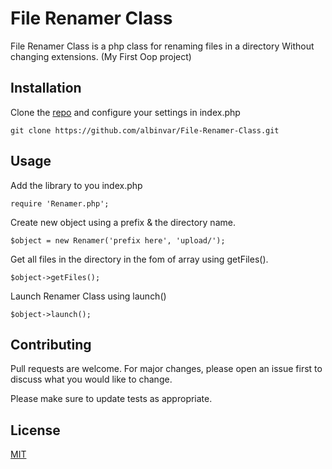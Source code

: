 # File Renamer Class

File Renamer Class is a php class for renaming files in a directory Without changing extensions. (My First Oop project)

## Installation

Clone the [repo](https://github.com/albinvar/File-Renamer-Class.git) and configure your settings in index.php

``` git clone https://github.com/albinvar/File-Renamer-Class.git ```

## Usage

Add the library to you index.php 

``` require 'Renamer.php'; ```

Create new object using a prefix & the directory name.

``` $object = new Renamer('prefix here', 'upload/'); ```

Get all files in the directory in the fom of array using getFiles().

``` $object->getFiles(); ```

Launch Renamer Class using launch()

``` $object->launch(); ```

## Contributing
Pull requests are welcome. For major changes, please open an issue first to discuss what you would like to change.

Please make sure to update tests as appropriate.

## License
[MIT](https://github.com/albinvar/File-Renamer-Class/blob/main/LICENSE)
